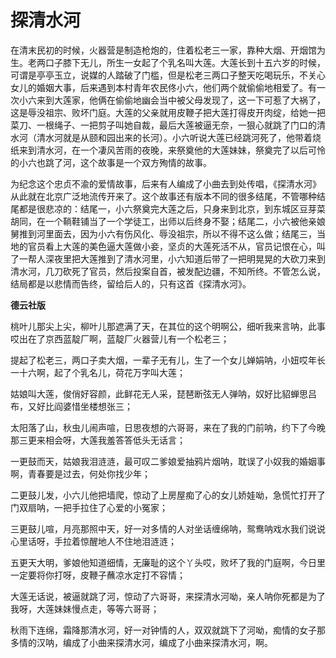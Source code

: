 # 探清水河


在清末民初的时候，火器营是制造枪炮的，住着松老三一家，靠种大烟、开烟馆为生。老两口子膝下无儿，所生一女起了个乳名叫大莲。大莲长到十五六岁的时候，可谓是亭亭玉立，说媒的人踏破了门槛，但是松老三两口子整天吃喝玩乐，不关心女儿的婚姻大事，后来遇到本村青年农民佟小六，他们两个就偷偷地相爱了。有一次小六来到大莲家，他俩在偷偷地幽会当中被父母发现了，这一下可惹了大祸了，这是辱没祖宗、败坏门庭。大莲的父亲就用皮鞭子把大莲打得皮开肉绽，给她一把菜刀、一根绳子、一把剪子叫她自裁，最后大莲被逼无奈，一狠心就跳了门口的清水河（清水河就是从颐和园出来的长河）。小六听说大莲已经跳河死了，他带着烧纸来到清水河，在一个凄风苦雨的夜晚，来祭奠他的大莲妹妹，祭奠完了以后可怜的小六也跳了河，这个故事是一个双方殉情的故事。

为纪念这个忠贞不渝的爱情故事，后来有人编成了小曲去到处传唱，《探清水河》从此就在北京广泛地流传开来了。这个故事还有版本不同的很多结尾，不管哪种结尾都是很悲凉的：结尾一，小六祭奠完大莲之后，只身来到北京，到东城区豆芽菜胡同，在一个鞝鞋铺当了一个学徒工，出师以后终身不娶；结尾二，小六被他亲娘舅推到河里面去，因为小六有伤风化、辱没祖宗，所以不得不这么做；结尾三，当地的官员看上大莲的美色逼大莲做小妾，坚贞的大莲死活不从，官员记恨在心，叫了一帮人深夜里把大莲推到了清水河里，小六知道后带了一把明晃晃的大砍刀来到清水河，几刀砍死了官员，然后投案自首，被发配边疆，不知所终。不管怎么说，结局都是以悲情而告终，留给后人的，只有这首《探清水河》。

**德云社版**

桃叶儿那尖上尖，柳叶儿那遮满了天，在其位的这个明啊公，细听我来言呐，此事哎出在了京西蓝靛厂啊，蓝靛厂火器营儿有一个松老三；

提起了松老三，两口子卖大烟，一辈子无有儿，生了一个女儿婵娟呐，小妞哎年长一十六啊，起了个乳名儿，荷花万字叫大莲；

姑娘叫大莲，俊俏好容颜，此鲜花无人采，琵琶断弦无人弹呐，奴好比貂蝉思吕布，又好比阎婆惜坐楼想张三；

太阳落了山，秋虫儿闹声喧，日思夜想的六哥哥，来在了我的门前呐，约下了今晚那三更来相会呀，大莲我羞答答低头无话言；

一更鼓而天，姑娘我泪涟涟，最可叹二爹娘爱抽鸦片烟呐，耽误了小奴我的婚姻事啊，青春要是过去，何处你找少年；

二更鼓儿发，小六儿他把墙爬，惊动了上房屋痴了心的女儿娇娃呦，急慌忙打开了门双扇呐，一把手拉住了心爱的小冤家；

三更鼓儿喧，月亮那照中天，好一对多情的人对坐话缠绵呐，鸳鸯呐戏水我们说说心里话呀，手拉着惊醒地人不住地泪涟涟；

五更天大明，爹娘他知道细情，无廉耻的这个丫头哎，败坏了我的门庭啊，今日里一定要将你打呀，皮鞭子蘸凉水定打不容情；

大莲无话说，被逼就跳了河，惊动了六哥哥，来探清水河呦，亲人呐你死都是为了我呀，大莲妹妹慢点走，等等六哥哥；

秋雨下连绵，霜降那清水河，好一对钟情的人，双双就跳下了河呦，痴情的女子那多情的汉呐，编成了小曲来探清水河，编成了小曲来探清水河，啊。
